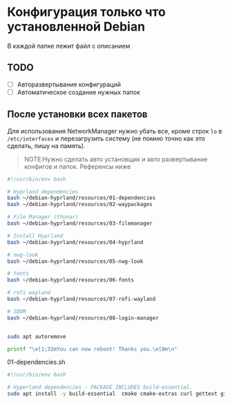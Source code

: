 # Конфигурация только что установленной Debian
В каждой папке лежит файл с описанием

## TODO
- [ ] Авторазвертывание конфигураций
- [ ] Автоматическое создание нужных папок

## После установки всех пакетов
Для использования NetworkManager нужно убать все, кроме строк `lo` в `/etc/interfaces` и перезагрузить систему (не помню точно как это сделать, пишу на память).

>NOTE:Нужно сделать авто установщик и авто развертывание конфигов и папок. Референсы ниже

```bash
#!/usr/bin/env bash

# Hyprland dependencies
bash ~/debian-hyprland/resources/01-dependencies
bash ~/debian-hyprland/resources/02-waypackages

# File Manager (thunar)
bash ~/debian-hyprland/resources/03-filemanager

# Install Hyprland
bash ~/debian-hyprland/resources/04-hyprland

# nwg-look
bash ~/debian-hyprland/resources/05-nwg-look

# fonts
bash ~/debian-hyprland/resources/06-fonts

# rofi wayland
bash ~/debian-hyprland/resources/07-rofi-wayland

# SDDM
bash ~/debian-hyprland/resources/08-login-manager


sudo apt autoremove

printf "\e[1;32mYou can now reboot! Thanks you.\e[0m\n"
```

01-dependencies.sh
```bash
#!/usr/bin/env bash

# Hyperland dependencies - PACKAGE INCLUDES build-essential.
sudo apt install -y build-essential  cmake cmake-extras curl gettext gir1.2-graphene-1.0 git glslang-tools gobject-introspection golang hwdata jq libavcodec-dev libavformat-dev libavutil-dev libcairo2-dev libdeflate-dev libdisplay-info-dev libdrm-dev libegl1-mesa-dev libgbm-dev libgdk-pixbuf-2.0-dev libgdk-pixbuf2.0-bin libgirepository1.0-dev libgl1-mesa-dev libgraphene-1.0-0 libgraphene-1.0-dev libgtk-3-dev libgulkan-0.15-0 libgulkan-dev libinih-dev libinput-dev libjbig-dev libjpeg-dev libjpeg62-turbo-dev liblerc-dev libliftoff-dev liblzma-dev libnotify-bin libpam0g-dev libpango1.0-dev libpipewire-0.3-dev libqt6svg6 libseat-dev libstartup-notification0-dev libswresample-dev libsystemd-dev libtiff-dev libtiffxx6 libtomlplusplus-dev libudev-dev libvkfft-dev libvulkan-dev libvulkan-volk-dev libwayland-dev libwebp-dev libxcb-composite0-dev libxcb-cursor-dev libxcb-dri3-dev libxcb-ewmh-dev libxcb-icccm4-dev libxcb-present-dev libxcb-render-util0-dev libxcb-res0-dev libxcb-util-dev libxcb-xinerama0-dev libxcb-xinput-dev libxcb-xkb-dev libxkbcommon-dev libxkbcommon-x11-dev libxkbregistry-dev libxml2-dev libxxhash-dev meson ninja-build openssl psmisc python3-mako python3-markdown python3-markupsafe python3-yaml qt6-base-dev scdoc seatd spirv-tools vulkan-utility-libraries-dev wayland-protocols xdg-desktop-portal xwayland
```
